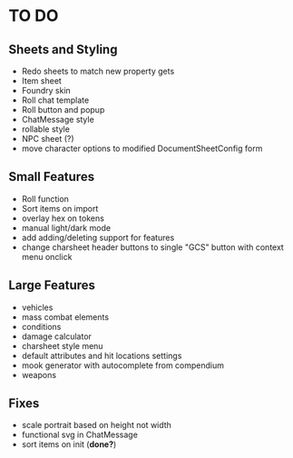 # TO DO
## Sheets and Styling
- Redo sheets to match new property gets
- Item sheet
- Foundry skin
- Roll chat template
- Roll button and popup
- ChatMessage style
- rollable style
- NPC sheet (?)
- move character options to modified DocumentSheetConfig form
## Small Features
- Roll function
- Sort items on import
- overlay hex on tokens
- manual light/dark mode
- add adding/deleting support for features
- change charsheet header buttons to single "GCS" button with context menu onclick
## Large Features
- vehicles
- mass combat elements
- conditions
- damage calculator
- charsheet style menu
- default attributes and hit locations settings
- mook generator with autocomplete from compendium
- weapons
## Fixes
- scale portrait based on height not width
- functional svg in ChatMessage
- sort items on init (**done?**)

